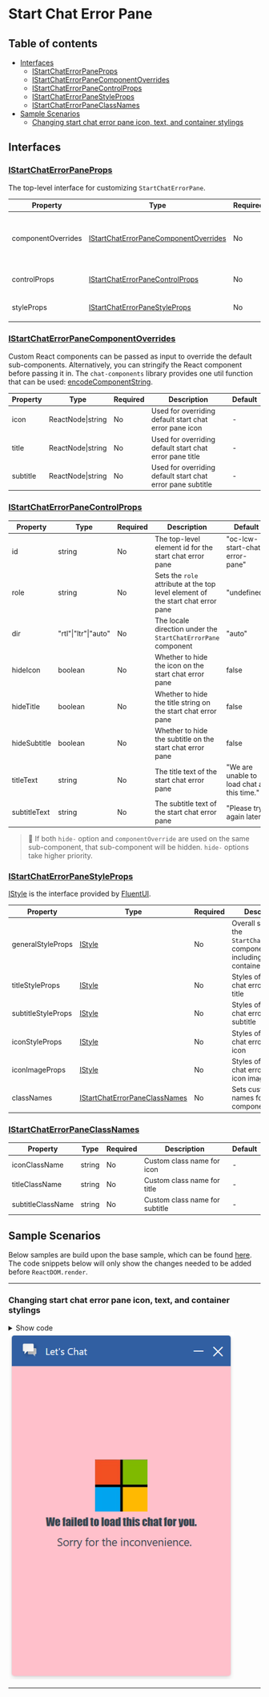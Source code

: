 # Start Chat Error Pane

## Table of contents

- [Interfaces](#interfaces)
  - [IStartChatErrorPaneProps](#istartchaterrorpaneprops)
  - [IStartChatErrorPaneComponentOverrides](#istartchaterrorpanecomponentoverrides)
  - [IStartChatErrorPaneControlProps](#istartchaterrorpanecontrolprops)
  - [IStartChatErrorPaneStyleProps](#istartchaterrorpanestyleprops)
  - [IStartChatErrorPaneClassNames](#istartchaterrorpaneclassnames)
- [Sample Scenarios](#sample-scenarios)
  - [Changing start chat error pane icon, text, and container stylings](#changing-start-chat-error-pane-icon-text-and-container-stylings)

## Interfaces

### [IStartChatErrorPaneProps](https://github.com/microsoft/omnichannel-chat-widget/blob/main/chat-components/src/components/StartChatErrorPane/interfaces/IStartChatErrorPaneProps.ts)

The top-level interface for customizing `StartChatErrorPane`.

| Property | Type | Required | Description | Default |
| - | - | - | - | - |
| componentOverrides     | [IStartChatErrorPaneComponentOverrides](#istartchaterrorpanecomponentoverrides)     | No | Used for overriding default `StartChatErrorPane` components, e.g., icon, title, and subtitle | -
controlProps | [IStartChatErrorPaneControlProps](#istartchaterrorpanecontrolprops) | No | Properties that control the element behaviors | -
styleProps | [IStartChatErrorPaneStyleProps](#istartchaterrorpanestyleprops) | No | Properties that control the element styles | -

### [IStartChatErrorPaneComponentOverrides](https://github.com/microsoft/omnichannel-chat-widget/blob/main/chat-components/src/components/StartChatErrorPane/interfaces/IStartChatErrorPaneComponentOverrides.ts)

Custom React components can be passed as input to override the default sub-components. Alternatively, you can stringify the React component before passing it in. The `chat-components` library provides one util function that can be used: [encodeComponentString](https://github.com/microsoft/omnichannel-chat-widget/blob/main/chat-components/src/common/encodeComponentString.ts).

| Property | Type | Required | Description | Default |
| - | - | - | - | - |
| icon     | ReactNode\|string     | No | Used for overriding default start chat error pane icon | -
title | ReactNode\|string | No | Used for overriding default start chat error pane title | -
subtitle | ReactNode\|string | No | Used for overriding default start chat error pane subtitle | -

### [IStartChatErrorPaneControlProps](https://github.com/microsoft/omnichannel-chat-widget/blob/main/chat-components/src/components/StartChatErrorPane/interfaces/IStartChatErrorPaneControlProps.ts)

| Property | Type | Required | Description | Default |
| - | - | - | - | - |
| id     | string     | No | The top-level element id for the start chat error pane | "oc-lcw-start-chat-error-pane"
role | string | No | Sets the `role` attribute at the top level element of the start chat error pane | "undefined"
dir | "rtl"\|"ltr"\|"auto" | No | The locale direction under the `StartChatErrorPane` component | "auto"
hideIcon | boolean | No | Whether to hide the icon on the start chat error pane | false
hideTitle | boolean | No | Whether to hide the title string on the start chat error pane | false
hideSubtitle | boolean | No | Whether to hide the subtitle on the start chat error pane | false
titleText | string | No | The title text of the start chat error pane | "We are unable to load chat at this time."
subtitleText | string | No | The subtitle text of the start chat error pane | "Please try again later."

> :pushpin: If both `hide-` option and `componentOverride` are used on the same sub-component, that sub-component will be hidden. `hide-` options take higher priority.

### [IStartChatErrorPaneStyleProps](https://github.com/microsoft/omnichannel-chat-widget/blob/main/chat-components/src/components/StartChatErrorPane/interfaces/IStartChatErrorPaneStyleProps.ts)

[IStyle](https://github.com/microsoft/fluentui/blob/master/packages/merge-styles/src/IStyle.ts) is the interface provided by [FluentUI](https://developer.microsoft.com/en-us/fluentui#/).

| Property | Type | Required | Description | Default |
| - | - | - | - | - |
| generalStyleProps | [IStyle](https://github.com/microsoft/fluentui/blob/master/packages/merge-styles/src/IStyle.ts) | No | Overall styles of the `StartChatErrorPane` component, including the container | [defaultStartChatErrorPaneGeneralStyleProps](https://github.com/microsoft/omnichannel-chat-widget/blob/d9ea24e14e0363dce0d771e6d8686edd95a32335/chat-components/src/components/StartChatErrorPane/common/defaultProps/defaultStyles/defaultStartChatErrorPaneGeneralStyles.ts) |
| titleStyleProps | [IStyle](https://github.com/microsoft/fluentui/blob/master/packages/merge-styles/src/IStyle.ts) | No | Styles of the start chat error pane title | [defaultStartChatErrorPaneTitleStyleProps](https://github.com/microsoft/omnichannel-chat-widget/blob/d9ea24e14e0363dce0d771e6d8686edd95a32335/chat-components/src/components/StartChatErrorPane/common/defaultProps/defaultStyles/defaultStartChatErrorPaneTitleStyles.ts) |
| subtitleStyleProps | [IStyle](https://github.com/microsoft/fluentui/blob/master/packages/merge-styles/src/IStyle.ts) | No | Styles of the start chat error pane subtitle | [defaultStartChatErrorPaneSubtitleStyleProps](https://github.com/microsoft/omnichannel-chat-widget/blob/d9ea24e14e0363dce0d771e6d8686edd95a32335/chat-components/src/components/StartChatErrorPane/common/defaultProps/defaultStyles/defaultStartChatErrorPaneSubtitleStyles.ts) |
| iconStyleProps | [IStyle](https://github.com/microsoft/fluentui/blob/master/packages/merge-styles/src/IStyle.ts) | No | Styles of the start chat error pane icon | [defaultStartChatErrorPaneIconStyleProps](https://github.com/microsoft/omnichannel-chat-widget/blob/d9ea24e14e0363dce0d771e6d8686edd95a32335/chat-components/src/components/StartChatErrorPane/common/defaultProps/defaultStyles/defaultStartChatErrorPaneIconStyles.ts) |
| iconImageProps | [IStyle](https://github.com/microsoft/fluentui/blob/master/packages/merge-styles/src/IStyle.ts) | No | Styles of the start chat error pane icon image | [defaultStartChatErrorPaneIconImageStyleProps](https://github.com/microsoft/omnichannel-chat-widget/blob/d9ea24e14e0363dce0d771e6d8686edd95a32335/chat-components/src/components/StartChatErrorPane/common/defaultProps/defaultStyles/defaultStartChatErrorPaneIconImageProps.ts) |
| classNames | [IStartChatErrorPaneClassNames](https://github.com/microsoft/omnichannel-chat-widget/blob/d9ea24e14e0363dce0d771e6d8686edd95a32335/chat-components/src/components/StartChatErrorPane/interfaces/IStartChatErrorPaneClassNames.ts) | No | Sets custom class names for sub-components | - |

### [IStartChatErrorPaneClassNames](https://github.com/microsoft/omnichannel-chat-widget/blob/d9ea24e14e0363dce0d771e6d8686edd95a32335/chat-components/src/components/StartChatErrorPane/interfaces/IStartChatErrorPaneClassNames.ts)

| Property | Type | Required | Description | Default |
| - | - | - | - | - |
| iconClassName | string | No | Custom class name for icon | -
| titleClassName | string | No | Custom class name for title | -
| subtitleClassName | string | No | Custom class name for subtitle | -

## Sample Scenarios

Below samples are build upon the base sample, which can be found [here](https://github.com/microsoft/omnichannel-chat-widget#example-usage). The code snippets below will only show the changes needed to be added before `ReactDOM.render`.

--------------------------------

### Changing start chat error pane icon, text, and container stylings

<details>
    <summary>Show code</summary>

```tsx
...
liveChatWidgetProps = {
    ...liveChatWidgetProps,
    startChatErrorPaneProps: {
        controlProps: {
            titleText: "We failed to load this chat for you.",
            subtitleText: "Sorry for the inconvenience.",
        },
        styleProps: {
            generalStyleProps: {
                backgroundColor: "pink",
            },
            titleStyleProps: {
                fontFamily: "Impact"
            },
            iconImageProps: {
                src: "https://msft-lcw-trial.azureedge.net/public/resources/microsoft.jpg",
            },
        }
    }
};
...
```

</details>

<img src="../.attachments/customizations-start-chat-error-pane-change-icon-text-container.png" width="450">

--------------------------------